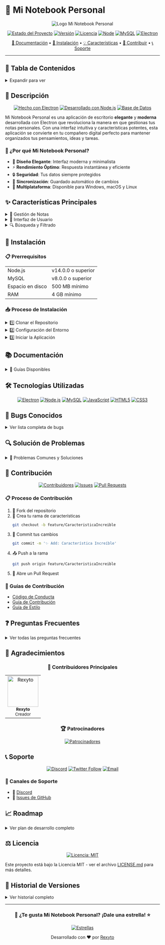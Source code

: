 # 🚀 Mi Notebook Personal

<div align="center">

![Logo Mi Notebook Personal](https://media.discordapp.net/attachments/926560389406277632/1329538686555262998/piclumen-1737057106957.png?ex=678ab4e4&is=67896364&hm=8898dfdec53e25b1369fc2d42f2b00f1a401d711018145bf9c0bd225070b2200&=&format=webp&quality=lossless&width=1365&height=1365)

[![Estado del Proyecto](https://img.shields.io/badge/Estado-En%20Desarrollo-green?style=for-the-badge&logo=github)](https://github.com/Rexyto/mi-notebook-personal)
[![Versión](https://img.shields.io/badge/Versión-1.0.0-blue?style=for-the-badge&logo=semver)](https://github.com/Rexyto/mi-notebook-personal/releases)
[![Licencia](https://img.shields.io/badge/Licencia-MIT-purple?style=for-the-badge&logo=law)](LICENSE.md)
[![Node](https://img.shields.io/badge/Node-v14+-green?style=for-the-badge&logo=node.js)](https://nodejs.org)
[![MySQL](https://img.shields.io/badge/MySQL-8.0+-blue?style=for-the-badge&logo=mysql)](https://www.mysql.com)
[![Electron](https://img.shields.io/badge/Electron-Latest-blue?style=for-the-badge&logo=electron)](https://www.electronjs.org)

[📘 Documentación](#-documentación) • 
[🚀 Instalación](#-instalación) • 
[💡 Características](#-características-principales) • 
[🤝 Contribuir](#-contribución) • 
[📞 Soporte](#-soporte)

---

<p align="center">

</p>

</div>

## 📖 Tabla de Contenidos

<details>
<summary>Expandir para ver</summary>

1. [🌟 Descripción](#-descripción)
2. [✨ Características Principales](#-características-principales)
3. [🚀 Instalación](#-instalación)
4. [📚 Documentación](#-documentación)
5. [🛠️ Tecnologías Utilizadas](#️-tecnologías-utilizadas)
6. [🐛 Bugs Conocidos](#-bugs-conocidos)
7. [🔍 Solución de Problemas](#-solución-de-problemas)
8. [🤝 Contribución](#-contribución)
9. [❓ FAQ](#-preguntas-frecuentes)
10. [🙏 Agradecimientos](#-agradecimientos)
11. [📞 Soporte](#-soporte)
12. [📈 Roadmap](#-roadmap)
13. [⚖️ Licencia](#️-licencia)
14. [🔄 Historial de Versiones](#-historial-de-versiones)

</details>

## 🌟 Descripción

<div align="center">

[![Hecho con Electron](https://img.shields.io/badge/Hecho%20con-Electron-47848F?style=for-the-badge&logo=electron)](https://www.electronjs.org)
[![Desarrollado con Node.js](https://img.shields.io/badge/Desarrollado%20con-Node.js-339933?style=for-the-badge&logo=node.js)](https://nodejs.org)
[![Base de Datos](https://img.shields.io/badge/Base%20de%20Datos-MySQL-4479A1?style=for-the-badge&logo=mysql)](https://www.mysql.com)

</div>

Mi Notebook Personal es una aplicación de escritorio **elegante** y **moderna** desarrollada con Electron que revoluciona la manera en que gestionas tus notas personales. Con una interfaz intuitiva y características potentes, esta aplicación se convierte en tu compañero digital perfecto para mantener organizados tus pensamientos, ideas y tareas.

### 🎯 ¿Por qué Mi Notebook Personal?

- 🎨 **Diseño Elegante**: Interfaz moderna y minimalista
- ⚡ **Rendimiento Óptimo**: Respuesta instantánea y eficiente
- 🔒 **Seguridad**: Tus datos siempre protegidos
- 🔄 **Sincronización**: Guardado automático de cambios
- 📱 **Multiplataforma**: Disponible para Windows, macOS y Linux

## ✨ Características Principales

<details>
<summary>💫 Gestión de Notas</summary>

### 📝 Editor Avanzado
- ✏️ Editor de texto enriquecido
- 📊 Soporte para tablas y listas
- 🖼️ Inserción de imágenes
- 🔤 Múltiples fuentes y estilos

### 🗂️ Organización
- 📂 Sistema de carpetas
- 🏷️ Etiquetas personalizables
- 🔍 Búsqueda avanzada
- 📌 Notas favoritas

### 🔄 Sincronización
- ⚡ Guardado automático
- 📤 Exportación en múltiples formatos
- 💾 Copias de seguridad automáticas
</details>

<details>
<summary>🎨 Interfaz de Usuario</summary>

### 🌈 Personalización
- 🌙 Modo oscuro/claro
- 🎨 Temas personalizables
- 📱 Diseño adaptable
- ⌨️ Atajos de teclado

### 💫 Animaciones
- 🔄 Transiciones suaves
- ✨ Efectos visuales
- 📊 Indicadores de progreso
</details>

<details>
<summary>🔍 Búsqueda y Filtrado</summary>

### 🔎 Motor de Búsqueda
- ⚡ Búsqueda instantánea
- 📝 Búsqueda en contenido
- 🏷️ Filtrado por etiquetas
- 📅 Filtrado por fecha

### 📊 Organización
- 📂 Vista de carpetas
- 📑 Vista de etiquetas
- 📅 Vista de calendario
- ⭐ Vista de favoritos
</details>

## 🚀 Instalación

### 📋 Prerrequisitos

<table>
<tr>
<td>Node.js</td>
<td>v14.0.0 o superior</td>
</tr>
<tr>
<td>MySQL</td>
<td>v8.0.0 o superior</td>
</tr>
<tr>
<td>Espacio en disco</td>
<td>500 MB mínimo</td>
</tr>
<tr>
<td>RAM</td>
<td>4 GB mínimo</td>
</tr>
</table>

### 📥 Proceso de Instalación

<details>
<summary>1️⃣ Clonar el Repositorio</summary>

```bash
# Usando HTTPS
git clone https://github.com/Rexyto/mi-notebook-personal.git

# Usando SSH
git clone git@github.com:Rexyto/mi-notebook-personal.git

# Usando GitHub CLI
gh repo clone Rexyto/mi-notebook-personal
```
</details>

<details>
<summary>2️⃣ Configuración del Entorno</summary>

```bash
# Entrar al directorio
cd mi-notebook-personal

# Instalar dependencias
npm install

# Configurar variables de entorno
cp .env.example .env
```

Edita el archivo `main.js` con tus configuraciones:
```main
    connection = await mysql.createConnection({
      host: 'localhost',
      user: 'username',
      password: 'password'
    });
```
</details>

<details>
<summary>3️⃣ Iniciar la Aplicación</summary>

```bash

# Modo producción
npm start

```
</details>

## 📚 Documentación

<details>
<summary>📖 Guías Disponibles</summary>

- [📘 Manual de Usuario](docs/manual.md)
- [🛠️ Guía de Desarrollo](docs/development.md)
- [🔧 Guía de Configuración](docs/config.md)
- [📦 Guía de Despliegue](docs/deployment.md)
</details>

## 🛠️ Tecnologías Utilizadas

<div align="center">

[![Electron](https://img.shields.io/badge/Electron-47848F?style=for-the-badge&logo=electron&logoColor=white)](https://www.electronjs.org)
[![Node.js](https://img.shields.io/badge/Node.js-339933?style=for-the-badge&logo=node.js&logoColor=white)](https://nodejs.org)
[![MySQL](https://img.shields.io/badge/MySQL-4479A1?style=for-the-badge&logo=mysql&logoColor=white)](https://www.mysql.com)
[![JavaScript](https://img.shields.io/badge/JavaScript-F7DF1E?style=for-the-badge&logo=javascript&logoColor=black)](https://developer.mozilla.org/es/docs/Web/JavaScript)
[![HTML5](https://img.shields.io/badge/HTML5-E34F26?style=for-the-badge&logo=html5&logoColor=white)](https://developer.mozilla.org/es/docs/Web/HTML)
[![CSS3](https://img.shields.io/badge/CSS3-1572B6?style=for-the-badge&logo=css3&logoColor=white)](https://developer.mozilla.org/es/docs/Web/CSS)

</div>

## 🐛 Bugs Conocidos

<details>
<summary>Ver lista completa de bugs</summary>

### 🔄 Problemas de Sincronización
| Bug | Descripción | Solución Temporal |
|-----|-------------|-------------------|
| #001 | Fallo ocasional en autoguardado | Guardar manualmente |
| #002 | Conflicto en múltiples ventanas | Usar una sola ventana |
| #003 | Pérdida de conexión DB | Reiniciar aplicación |

### 💻 Problemas de Interfaz
| Bug | Descripción | Solución Temporal |
|-----|-------------|-------------------|
| #004 | Ralentización con notas largas | Dividir en notas más pequeñas |
| #005 | Flickering en modo oscuro | Recargar la aplicación |
| #006 | Problemas con fuentes especiales | Usar fuentes estándar |

</details>

## 🔍 Solución de Problemas

<details>
<summary>🔧 Problemas Comunes y Soluciones</summary>

### 🚫 Error de Conexión
```bash
# Verificar estado de MySQL
sudo systemctl status mysql

# Reiniciar MySQL
sudo systemctl restart mysql

# Verificar conexión
mysql -u usuario -p
```

### 🖥️ Problemas de Rendimiento
1. Limpiar caché:
```bash
npm run clean-cache
```

2. Actualizar dependencias:
```bash
npm update
```

3. Reinstalar módulos:
```bash
rm -rf node_modules
npm install
```
</details>

## 🤝 Contribución

<div align="center">

[![Contribuidores](https://img.shields.io/github/contributors/Rexyto/mi-notebook-personal?style=for-the-badge)](https://github.com/Rexyto/mi-notebook-personal/graphs/contributors)
[![Issues](https://img.shields.io/github/issues/Rexyto/mi-notebook-personal?style=for-the-badge)](https://github.com/Rexyto/mi-notebook-personal/issues)
[![Pull Requests](https://img.shields.io/github/issues-pr/Rexyto/mi-notebook-personal?style=for-the-badge)](https://github.com/Rexyto/mi-notebook-personal/pulls)

</div>

### 📋 Proceso de Contribución

1. 🍴 Fork del repositorio
2. 🌿 Crea tu rama de características
   ```bash
   git checkout -b feature/CaracteristicaIncreible
   ```
3. 💾 Commit tus cambios
   ```bash
   git commit -m '✨ Add: Característica Increíble'
   ```
4. 📤 Push a la rama
   ```bash
   git push origin feature/CaracteristicaIncreible
   ```
5. 🔄 Abre un Pull Request

### 📝 Guías de Contribución

- [Código de Conducta](CODE_OF_CONDUCT.md)
- [Guía de Contribución](CONTRIBUTING.md)
- [Guía de Estilo](STYLE_GUIDE.md)

## ❓ Preguntas Frecuentes

<details>
<summary>Ver todas las preguntas frecuentes</summary>

### 💻 Uso General

#### ¿Cómo recupero una nota eliminada?
> Actualmente no disponible. Función de papelera en desarrollo.

#### ¿Puedo usar la app sin internet?
> Sí, funciona 100% offline.

### 🔒 Seguridad

#### ¿Están encriptadas mis notas?
> Sí, usando AES-256.

#### ¿Dónde se almacenan los datos?
> Localmente en una base de datos MySQL.

### 📱 Compatibilidad

#### ¿Funciona en Mac/Linux?
> Sí, es multiplataforma.

#### ¿Hay versión móvil?
> En desarrollo para 2024.

</details>

## 🙏 Agradecimientos

<div align="center">

### 👥 Contribuidores Principales

<table>
<tr>
<td align="center">
<a href="https://github.com/Rexyto">
<img src="https://via.placeholder.com/100" width="100px;" alt="Rexyto"/><br />
<sub><b>Rexyto</b></sub>
</a><br />
<sub>Creador</sub>
</td>
<!-- Añade más contribuidores aquí -->
</tr>
</table>

### 🏆 Patrocinadores

[![Patrocinadores](https://img.shields.io/github/sponsors/Rexyto?style=for-the-badge)](https://github.com/sponsors/Rexyto)

</div>

## 📞 Soporte

<div align="center">

[![Discord](https://img.shields.io/discord/XXXXXX?style=for-the-badge&logo=discord)](https://discord.gg/tuservidor)
[![Twitter Follow](https://img.shields.io/twitter/follow/Rexyto?style=for-the-badge&logo=twitter)](https://twitter.com/Rexyto)
[![Email](https://img.shields.io/badge/Email-rexyto%40example.com-blue?style=for-the-badge&logo=mail.ru)](mailto:rexyto@example.com)

</div>

### 📮 Canales de Soporte

- 💬 [Discord](https://discord.gg/D7DPHBc6CU)
- 📝 [Issues de GitHub](https://github.com/Rexyto/mi-notebook-personal/issues)

## 📈 Roadmap

<details>
<summary>Ver plan de desarrollo completo</summary>

### 🎯 Q1 2024
- [ ] Sistema de etiquetas avanzado
- [ ] Exportación a múltiples formatos
- [ ] Mejoras en el editor

### 🎯 Q2 2024
- [ ] Sincronización en la nube
- [ ] Aplicación móvil
- [ ] Colaboración en tiempo real

### 🎯 Q3 2024
- [ ] Plugins de terceros
- [ ] Temas personalizables
- [ ] Integración con IA

### 🎯 Q4 2024
- [ ] Versión empresarial
- [ ] Cifrado end-to-end
- [ ] API pública

</details>

## ⚖️ Licencia

<div align="center">

[![Licencia: MIT](https://img.shields.io/badge/Licencia-MIT-yellow.svg?style=for-the-badge)](LICENSE.md)

</div>

Este proyecto está bajo la Licencia MIT - ver el archivo [LICENSE.md](LICENSE.md) para más detalles.

## 🔄 Historial de Versiones

<details>
<summary>Ver historial completo</summary>

### [v1.0.0] - 2024-01-15
#### ✨ Añadido
- Lanzamiento inicial
- Sistema de notas básico
- Interfaz de usuario completa

### [v0.9.0] - 2023-12-20
#### 🔄 Cambios
- Beta pública
- Sistema de categorías
- Autoguardado

### [v0.8.0] - 2023-11-15
#### 🐛 Correcciones
- Mejoras de rendimiento
- Correcciones de bugs
- Optimización de base de datos

</details>

---

<div align="center">

### 🌟 ¿Te gusta Mi Notebook Personal? ¡Dale una estrella! ⭐

[![Estrellas](https://img.shields.io/github/stars/Rexyto/mi-notebook-personal?style=social)](https://github.com/Rexyto/mi-notebook-personal/stargazers)

Desarrollado con ❤️ por [Rexyto](https://github.com/Rexyto)

</div>
